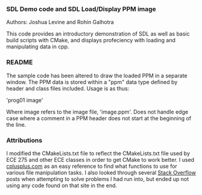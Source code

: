 ### SDL Demo code and SDL Load/Display PPM image

Authors: Joshua Levine and Rohin Galhotra

This code provides an introductory demonstration of SDL as well as basic build scripts with CMake, and displays profeciency with loading and manipulating data in cpp.


### README

The sample code has been altered to draw the loaded PPM in a separate window. The PPM data is stored within a "ppm" data type defined by header and class files included. Usage is as thus:

'prog01 image'

Where image refers to the image file, 'image.ppm'. Does not handle edge case where a comment in a PPM header does not start at the beginning of the line.

### Attributions

I modified the CMakeLists.txt file to reflect the CMakeLists.txt file used by ECE 275 and other ECE classes in order to get CMake to work better. I used [cplusplus.com](http://www.cplusplus.com/) as an easy reference to find what functions to use for various file manipulation tasks. I also looked through several [Stack Overflow](https://stackoverflow.com/) posts when attempting to solve problems I had run into, but ended up not using any code found on that site in the end.
